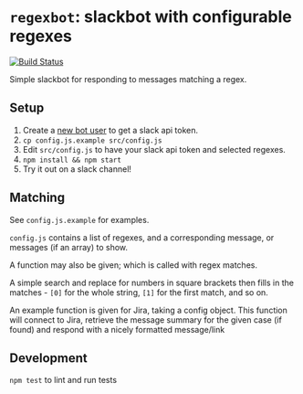 `regexbot`: slackbot with configurable regexes
==============================================

[![Build Status](https://travis-ci.org/sjmelia/regexbot.svg)](https://travis-ci.org/sjmelia/regexbot)

Simple slackbot for responding to messages matching a regex.

Setup
-----

1. Create a [new bot user](https://my.slack.com/services/new/bot) to get a slack api token.
2. `cp config.js.example src/config.js`
3. Edit `src/config.js` to have your slack api token and selected regexes.
4. `npm install && npm start`
5. Try it out on a slack channel!

Matching
--------

See `config.js.example` for examples.

`config.js` contains a list of regexes, and a corresponding message, or messages (if an array) to show.

A function may also be given; which is called with regex matches.

A simple search and replace for numbers in square brackets then fills in the
matches - `[0]` for the whole string, `[1]` for the first match, and so on.

An example function is given for Jira, taking a config object. This function will connect to Jira, 
retrieve the message summary for the given case (if found) and respond with a nicely formatted message/link

Development
-----------

`npm test` to lint and run tests
